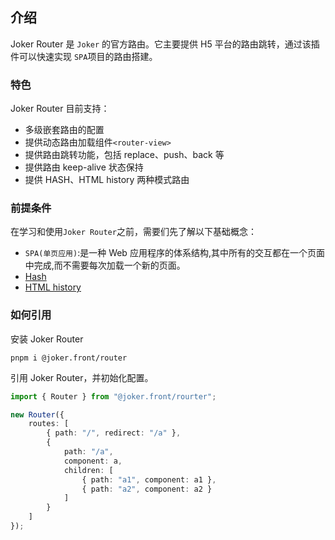 ## 介绍

Joker Router 是 `Joker` 的官方路由。它主要提供 H5 平台的路由跳转，通过该插件可以快速实现 `SPA`项目的路由搭建。

### 特色

Joker Router 目前支持：

-   多级嵌套路由的配置
-   提供动态路由加载组件`<router-view>`
-   提供路由跳转功能，包括 replace、push、back 等
-   提供路由 keep-alive 状态保持
-   提供 HASH、HTML history 两种模式路由

### 前提条件

在学习和使用`Joker Router`之前，需要们先了解以下基础概念：

-   `SPA(单页应用)`:是一种 Web 应用程序的体系结构,其中所有的交互都在一个页面中完成,而不需要每次加载一个新的页面。
-   [Hash](https://blog.csdn.net/weixin_47002682/article/details/129832436)
-   [HTML history](https://blog.csdn.net/weixin_47002682/article/details/129832436)

### 如何引用

安装 Joker Router

```
pnpm i @joker.front/router
```

引用 Joker Router，并初始化配置。

```ts
import { Router } from "@joker.front/rourter";

new Router({
    routes: [
        { path: "/", redirect: "/a" },
        {
            path: "/a",
            component: a,
            children: [
                { path: "a1", component: a1 },
                { path: "a2", component: a2 }
            ]
        }
    ]
});
```
